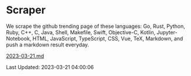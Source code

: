 # Scraper

We scrape the github trending page of these languages: Go, Rust, Python, Ruby, C++, C, Java, Shell, Makefile, Swift, Objective-C, Kotlin, Jupyter-Notebook, HTML, JavaScript, TypeScript, CSS, Vue, TeX, Markdown, and push a markdown result everyday.

[2023-03-21.md](https://github.com/yangwenmai/github-trending-backup/blob/master/2023-03-21.md)

Last Updated: 2023-03-21 04:00:06